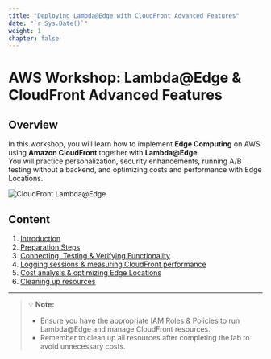 ```yaml
---
title: "Deploying Lambda@Edge with CloudFront Advanced Features"
date: "`r Sys.Date()`"
weight: 1
chapter: false
---
```


# AWS Workshop: Lambda@Edge & CloudFront Advanced Features

## Overview
In this workshop, you will learn how to implement **Edge Computing** on AWS using **Amazon CloudFront** together with **Lambda@Edge**.  
You will practice personalization, security enhancements, running A/B testing without a backend, and optimizing costs and performance with Edge Locations.

![CloudFront Lambda@Edge](/images/arc-log.jpg?width=90pc)

## Content

1. [Introduction](1-introduce/)
2. [Preparation Steps](2-prerequiste/)
3. [Connecting, Testing & Verifying Functionality](3-testing/)
4. [Logging sessions & measuring CloudFront performance](4-logging-performance/)
5. [Cost analysis & optimizing Edge Locations](5-cost-optimization/)
6. [Cleaning up resources](6-cleanup/)

---

> 💡 **Note:**
> - Ensure you have the appropriate IAM Roles & Policies to run Lambda@Edge and manage CloudFront resources.
> - Remember to clean up all resources after completing the lab to avoid unnecessary costs.